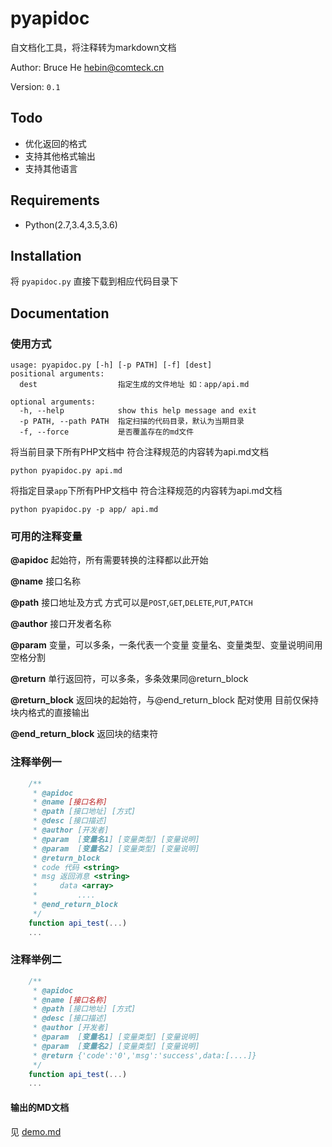 pyapidoc
===================

自文档化工具，将注释转为markdown文档

Author: Bruce He <hebin@comteck.cn>

Version: `0.1`

Todo
-------------
* 优化返回的格式
* 支持其他格式输出
* 支持其他语言

Requirements
-------------
* Python(2.7,3.4,3.5,3.6)

Installation
------------
将 `pyapidoc.py` 直接下载到相应代码目录下

Documentation
-------------

### 使用方式
```
usage: pyapidoc.py [-h] [-p PATH] [-f] [dest]
positional arguments:
  dest                  指定生成的文件地址 如：app/api.md

optional arguments:
  -h, --help            show this help message and exit
  -p PATH, --path PATH  指定扫描的代码目录，默认为当期目录
  -f, --force           是否覆盖存在的md文件

```


将当前目录下所有PHP文档中 符合注释规范的内容转为api.md文档
```
python pyapidoc.py api.md

```


将指定目录`app`下所有PHP文档中 符合注释规范的内容转为api.md文档
```
python pyapidoc.py -p app/ api.md

```



### 可用的注释变量

**@apidoc** 
起始符，所有需要转换的注释都以此开始

**@name** 
接口名称

**@path**
接口地址及方式  方式可以是`POST`,`GET`,`DELETE`,`PUT`,`PATCH`

**@author**
接口开发者名称

**@param**
变量，可以多条，一条代表一个变量 变量名、变量类型、变量说明间用空格分割

**@return**
单行返回符，可以多条，多条效果同@return_block

**@return_block**
返回块的起始符，与@end_return_block 配对使用 目前仅保持块内格式的直接输出

**@end_return_block**
返回块的结束符

### 注释举例一
```javascript
    /**
     * @apidoc
     * @name [接口名称]
     * @path [接口地址] [方式]
     * @desc [接口描述]
     * @author [开发者]
     * @param  [变量名1] [变量类型] [变量说明]
     * @param  [变量名2] [变量类型] [变量说明]
     * @return_block
     * code 代码 <string>
     * msg 返回消息 <string>
     *     data <array>
     *         ....
     * @end_return_block
     */
    function api_test(...)
    ...

```

### 注释举例二
```javascript
    /**
     * @apidoc
     * @name [接口名称]
     * @path [接口地址] [方式]
     * @desc [接口描述]
     * @author [开发者]
     * @param  [变量名1] [变量类型] [变量说明]
     * @param  [变量名2] [变量类型] [变量说明]
     * @return {'code':'0','msg':'success',data:[....]}
     */
    function api_test(...)
    ...

```

#### 输出的MD文档

见 [demo.md][demo]

[demo]: https://github.com/brucehe3/pyapidoc/blob/master/demo.md